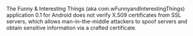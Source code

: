The Funny & Interesting Things (aka com.wFunnyandInterestingThings) application 0.1 for Android does not verify X.509 certificates from SSL servers, which allows man-in-the-middle attackers to spoof servers and obtain sensitive information via a crafted certificate.